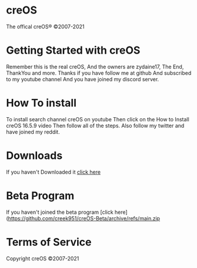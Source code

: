 # creOS
The offical creOS® ©2007-2021
# Getting Started with creOS
Remember this is the real creOS, And the owners are zydaine17, The End, ThankYou and more.
Thanks if you have follow me at github And subscribed to my youtube channel And you have joined my discord server.
# How To install
To install search channel creOS on youtube Then click on the How to Install creOS 16.5.9 video Then follow all of the steps. Also follow my twitter and have joined my reddit.
# Downloads
If you haven't Downloaded it [click here](https://github.com/creek951/creOS/archive/refs/heads/main.zip)
# Beta Program
If you haven't joined the beta program [click here](https://github.com/creek951/creOS-Beta/archive/refs/main.zip
# Terms of Service
Copyright creOS ©2007-2021
